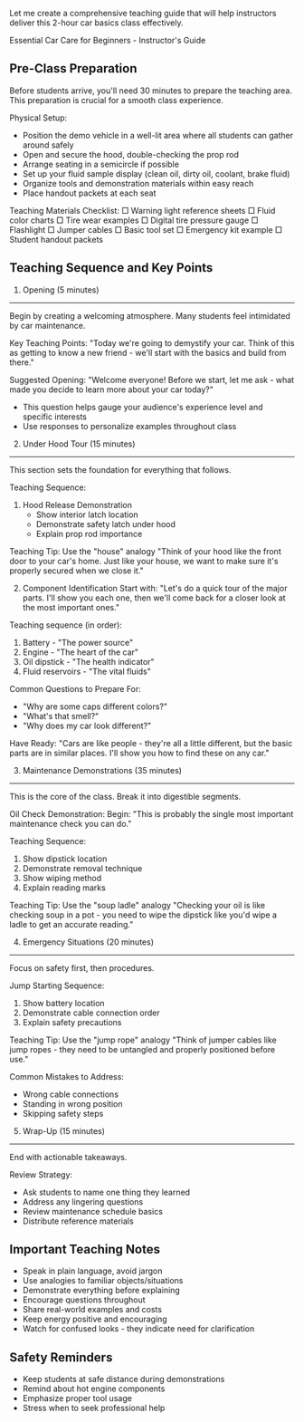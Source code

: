 Let me create a comprehensive teaching guide that will help instructors deliver this 2-hour car basics class effectively.

Essential Car Care for Beginners - Instructor's Guide

Pre-Class Preparation
-------------------
Before students arrive, you'll need 30 minutes to prepare the teaching area. This preparation is crucial for a smooth class experience.

Physical Setup:
- Position the demo vehicle in a well-lit area where all students can gather around safely
- Open and secure the hood, double-checking the prop rod
- Arrange seating in a semicircle if possible
- Set up your fluid sample display (clean oil, dirty oil, coolant, brake fluid)
- Organize tools and demonstration materials within easy reach
- Place handout packets at each seat

Teaching Materials Checklist:
□ Warning light reference sheets
□ Fluid color charts
□ Tire wear examples
□ Digital tire pressure gauge
□ Flashlight
□ Jumper cables
□ Basic tool set
□ Emergency kit example
□ Student handout packets

Teaching Sequence and Key Points
------------------------------

1. Opening (5 minutes)
-------------------
Begin by creating a welcoming atmosphere. Many students feel intimidated by car maintenance.

Key Teaching Points:
"Today we're going to demystify your car. Think of this as getting to know a new friend - we'll start with the basics and build from there."

Suggested Opening:
"Welcome everyone! Before we start, let me ask - what made you decide to learn more about your car today?"
- This question helps gauge your audience's experience level and specific interests
- Use responses to personalize examples throughout class

2. Under Hood Tour (15 minutes)
----------------------------
This section sets the foundation for everything that follows.

Teaching Sequence:
1. Hood Release Demonstration
   - Show interior latch location
   - Demonstrate safety latch under hood
   - Explain prop rod importance

Teaching Tip: Use the "house" analogy
"Think of your hood like the front door to your car's home. Just like your house, we want to make sure it's properly secured when we close it."

2. Component Identification
Start with: "Let's do a quick tour of the major parts. I'll show you each one, then we'll come back for a closer look at the most important ones."

Teaching sequence (in order):
1. Battery - "The power source"
2. Engine - "The heart of the car"
3. Oil dipstick - "The health indicator"
4. Fluid reservoirs - "The vital fluids"

Common Questions to Prepare For:
- "Why are some caps different colors?"
- "What's that smell?"
- "Why does my car look different?"

Have Ready: "Cars are like people - they're all a little different, but the basic parts are in similar places. I'll show you how to find these on any car."

3. Maintenance Demonstrations (35 minutes)
--------------------------------------
This is the core of the class. Break it into digestible segments.

Oil Check Demonstration:
Begin: "This is probably the single most important maintenance check you can do."

Teaching Sequence:
1. Show dipstick location
2. Demonstrate removal technique
3. Show wiping method
4. Explain reading marks

Teaching Tip: Use the "soup ladle" analogy
"Checking your oil is like checking soup in a pot - you need to wipe the dipstick like you'd wipe a ladle to get an accurate reading."

4. Emergency Situations (20 minutes)
--------------------------------
Focus on safety first, then procedures.

Jump Starting Sequence:
1. Show battery location
2. Demonstrate cable connection order
3. Explain safety precautions

Teaching Tip: Use the "jump rope" analogy
"Think of jumper cables like jump ropes - they need to be untangled and properly positioned before use."

Common Mistakes to Address:
- Wrong cable connections
- Standing in wrong position
- Skipping safety steps

5. Wrap-Up (15 minutes)
---------------------
End with actionable takeaways.

Review Strategy:
- Ask students to name one thing they learned
- Address any lingering questions
- Review maintenance schedule basics
- Distribute reference materials

Important Teaching Notes
----------------------
- Speak in plain language, avoid jargon
- Use analogies to familiar objects/situations
- Demonstrate everything before explaining
- Encourage questions throughout
- Share real-world examples and costs
- Keep energy positive and encouraging
- Watch for confused looks - they indicate need for clarification

Safety Reminders
---------------
- Keep students at safe distance during demonstrations
- Remind about hot engine components
- Emphasize proper tool usage
- Stress when to seek professional help
